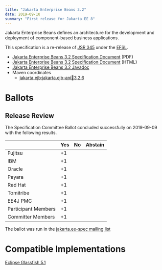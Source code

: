 ```yaml
---
title: "Jakarta Enterprise Beans 3.2"
date: 2019-09-10
summary: "First release for Jakarta EE 8"
---
```


Jakarta Enterprise Beans defines an architecture for the development and deployment of component-based business applications.

This specification is a re-release of [JSR 345](http://jcp.org/en/jsr/detail?id=345) under the [EFSL](https://www.eclipse.org/legal/efsl/).

* [Jakarta Enterprise Beans 3.2 Specification Document](./enterprise-beans-spec-3.2.pdf) (PDF)
* [Jakarta Enterprise Beans 3.2 Specification Document](./enterprise-beans-spec-3.2.html) (HTML)
* [Jakarta Enterprise Beans 3.2 Javadoc](./apidocs)
* Maven coordinates
  * [jakarta.ejb:jakarta.ejb-api:jar:3.2.6](https://central.sonatype.com/artifact/jakarta.ejb/jakarta.ejb-api/3.2.6/jar)

# Ballots

## Release Review

The Specification Committee Ballot concluded successfully on 2019-09-09 with the following results.

|                       |  Yes    | No      | Abstain  |
|-----------------------|---------|---------|----------|
|Fujitsu                |   +1    |         |          |
|IBM                    |   +1    |         |          |
|Oracle                 |   +1    |         |          |
|Payara                 |   +1    |         |          |
|Red Hat                |   +1    |         |          |
|Tomitribe              |   +1    |         |          |
|EE4J PMC               |   +1    |         |          |
|Participant Members    |   +1    |         |          |
|Committer Members      |   +1    |         |          |

The ballot was run in the [jakarta.ee-spec mailing list](https://www.eclipse.org/lists/jakarta.ee-spec/msg00532.html)

# Compatible Implementations

[Eclipse Glassfish 5.1](https://projects.eclipse.org/projects/ee4j.glassfish/downloads)
